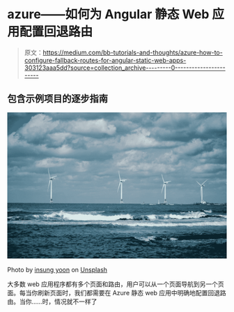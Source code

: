 # azure——如何为 Angular 静态 Web 应用配置回退路由

> 原文：<https://medium.com/bb-tutorials-and-thoughts/azure-how-to-configure-fallback-routes-for-angular-static-web-apps-303123aaa5dd?source=collection_archive---------0----------------------->

## 包含示例项目的逐步指南

![](img/e8ebf6a688093b15542f9c347b3e0074.png)

Photo by [insung yoon](https://unsplash.com/@insungyoon?utm_source=medium&utm_medium=referral) on [Unsplash](https://unsplash.com?utm_source=medium&utm_medium=referral)

大多数 web 应用程序都有多个页面和路由，用户可以从一个页面导航到另一个页面。每当你刷新页面时，我们都需要在 Azure 静态 web 应用中明确地配置回退路由。当你……时，情况就不一样了